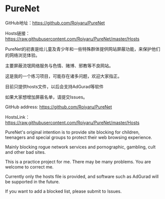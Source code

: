 # PureNet
GitHub地址：https://github.com/Roiyaru/PureNet

Hosts链接：https://raw.githubusercontent.com/Roiyaru/PureNet/master/Hosts

PureNet的初衷是给儿童及青少年和一些特殊群体提供网站屏蔽功能，来保护他们的网络浏览体验。

主要屏蔽流氓网络服务与色情、赌博、邪教等不良网站。

这是我的一个练习项目，可能存在诸多问题，欢迎大家指正。

目前只提供hosts文件，以后会支持AdGurad等软件

如果大家想增加屏蔽名单，请提交Issues。                                                                                             

GitHub address: https://github.com/Roiyaru/PureNet

HostsLink：https://raw.githubusercontent.com/Roiyaru/PureNet/master/Hosts

PureNet's original intention is to provide site blocking for children, teenagers and special groups to protect their web browsing experience.

Mainly blocking rogue network services and pornographic, gambling, cult and other bad sites.

This is a practice project for me. There may be many problems. You are welcome to correct me.

Currently only the hosts file is provided, and software such as AdGurad will be supported in the future.

If you want to add a blocked list, please submit to Issues.
